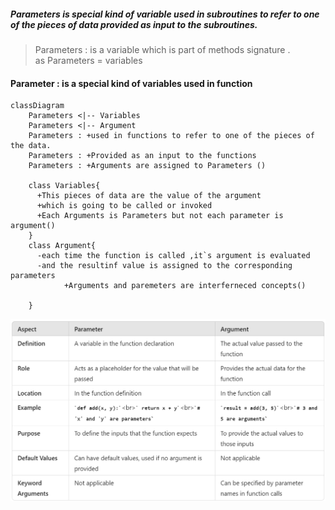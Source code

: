 ##### Parameters is special kind of variable used in subroutines to refer to one of the pieces of data provided as input to the subroutines.
>Parameters : is a variable which is part of methods signature .<br>
as Parameters = variables

#### Parameter : is a special kind of variables used in function  

```mermaid
classDiagram
    Parameters <|-- Variables
    Parameters <|-- Argument
    Parameters : +used in functions to refer to one of the pieces of the data.
    Parameters : +Provided as an input to the functions
    Parameters : +Arguments are assigned to Parameters ()

    class Variables{
      +This pieces of data are the value of the argument
      +which is going to be called or invoked
      +Each Arguments is Parameters but not each parameter is argument()
    }
    class Argument{
      -each time the function is called ,it`s argument is evaluated
      -and the resultinf value is assigned to the corresponding parameters
            +Arguments and paremeters are interferneced concepts()

    }

```
![Argument vs parameters](https://github.com/Abdelwahab-Ayman/Programming-Concepts/blob/main/Basics/Arguments%20Vs%20Parameters.png)

